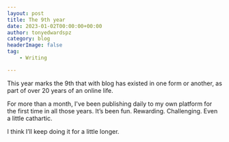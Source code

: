 ```yaml
---
layout: post
title: The 9th year
date: 2023-01-02T00:00:00+00:00
author: tonyedwardspz
category: blog
headerImage: false
tag: 
    - Writing

---
```


This year marks the 9th that with blog has existed in one form or another, as part of over 20 years of an online life.

For more than a month, I've been publishing daily to my own platform for the first time in all those years. It’s been fun. Rewarding. Challenging. Even a little cathartic.

I think I’ll keep doing it for a little longer.
